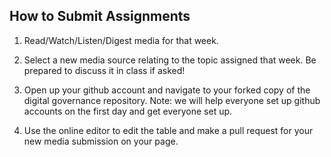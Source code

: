 ## How to Submit Assignments

1. Read/Watch/Listen/Digest media for that week.

1. Select a new media source relating to the topic assigned that week. Be prepared to discuss it in class if asked!

1. Open up your github account and navigate to your forked copy of the digital governance repository. Note: we will help everyone set up github accounts on the first day and get everyone set up.

1. Use the online editor to edit the table and make a pull request for your new media submission on your page.
